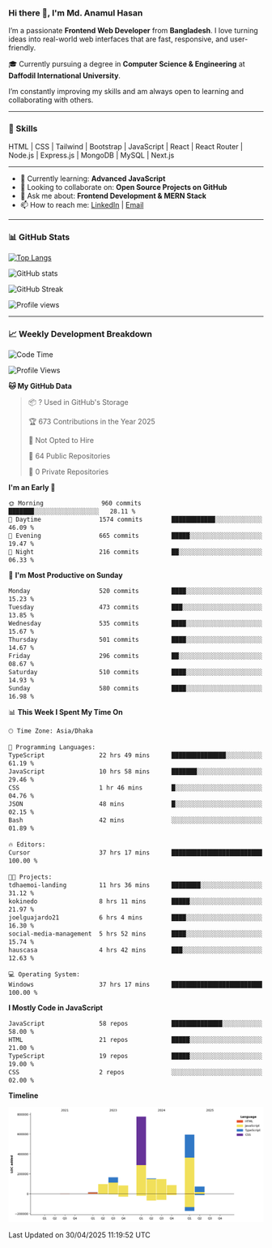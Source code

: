 ### Hi there 👋, I'm Md. Anamul Hasan

I’m a passionate **Frontend Web Developer** from **Bangladesh**. I love turning ideas into real-world web interfaces that are fast, responsive, and user-friendly.

🎓 Currently pursuing a degree in **Computer Science & Engineering** at **Daffodil International University**.

I’m constantly improving my skills and am always open to learning and collaborating with others.

---

### 🚀 Skills
HTML | CSS | Tailwind | Bootstrap | JavaScript | React | React Router | Node.js | Express.js | MongoDB | MySQL | Next.js

---

- 🌱 Currently learning: **Advanced JavaScript**
- 👯 Looking to collaborate on: **Open Source Projects on GitHub**
- 💬 Ask me about: **Frontend Development & MERN Stack**
- 📫 How to reach me: [LinkedIn](#) | [Email](#)

---

### 📊 GitHub Stats

[![Top Langs](https://github-readme-stats.vercel.app/api/top-langs/?username=mdanamulhasan201&layout=compact)](https://github.com/anuraghazra/github-readme-stats)

![GitHub stats](https://github-readme-stats.vercel.app/api?username=mdanamulhasan201&show_icons=true&count_private=true&theme=tokyonight)

![GitHub Streak](https://streak-stats.demolab.com?user=mdanamulhasan201&theme=tokyonight)

![Profile views](https://gpvc.arturio.dev/mdanamulhasan201)

---

### 📈 Weekly Development Breakdown

<!--START_SECTION:waka-->
![Code Time](http://img.shields.io/badge/Code%20Time-40%20hrs%204%20mins-blue)

![Profile Views](http://img.shields.io/badge/Profile%20Views-75-blue)

**🐱 My GitHub Data** 

> 📦 ? Used in GitHub's Storage 
 > 
> 🏆 673 Contributions in the Year 2025
 > 
> 🚫 Not Opted to Hire
 > 
> 📜 64 Public Repositories 
 > 
> 🔑 0 Private Repositories 
 > 
**I'm an Early 🐤** 

```text
🌞 Morning                960 commits         ███████░░░░░░░░░░░░░░░░░░   28.11 % 
🌆 Daytime                1574 commits        ████████████░░░░░░░░░░░░░   46.09 % 
🌃 Evening                665 commits         █████░░░░░░░░░░░░░░░░░░░░   19.47 % 
🌙 Night                  216 commits         ██░░░░░░░░░░░░░░░░░░░░░░░   06.33 % 
```
📅 **I'm Most Productive on Sunday** 

```text
Monday                   520 commits         ████░░░░░░░░░░░░░░░░░░░░░   15.23 % 
Tuesday                  473 commits         ███░░░░░░░░░░░░░░░░░░░░░░   13.85 % 
Wednesday                535 commits         ████░░░░░░░░░░░░░░░░░░░░░   15.67 % 
Thursday                 501 commits         ████░░░░░░░░░░░░░░░░░░░░░   14.67 % 
Friday                   296 commits         ██░░░░░░░░░░░░░░░░░░░░░░░   08.67 % 
Saturday                 510 commits         ████░░░░░░░░░░░░░░░░░░░░░   14.93 % 
Sunday                   580 commits         ████░░░░░░░░░░░░░░░░░░░░░   16.98 % 
```


📊 **This Week I Spent My Time On** 

```text
🕑︎ Time Zone: Asia/Dhaka

💬 Programming Languages: 
TypeScript               22 hrs 49 mins      ███████████████░░░░░░░░░░   61.19 % 
JavaScript               10 hrs 58 mins      ███████░░░░░░░░░░░░░░░░░░   29.46 % 
CSS                      1 hr 46 mins        █░░░░░░░░░░░░░░░░░░░░░░░░   04.76 % 
JSON                     48 mins             █░░░░░░░░░░░░░░░░░░░░░░░░   02.15 % 
Bash                     42 mins             ░░░░░░░░░░░░░░░░░░░░░░░░░   01.89 % 

🔥 Editors: 
Cursor                   37 hrs 17 mins      █████████████████████████   100.00 % 

🐱‍💻 Projects: 
tdhaemoi-landing         11 hrs 36 mins      ████████░░░░░░░░░░░░░░░░░   31.12 % 
kokinedo                 8 hrs 11 mins       █████░░░░░░░░░░░░░░░░░░░░   21.97 % 
joelguajardo21           6 hrs 4 mins        ████░░░░░░░░░░░░░░░░░░░░░   16.30 % 
social-media-management  5 hrs 52 mins       ████░░░░░░░░░░░░░░░░░░░░░   15.74 % 
hauscasa                 4 hrs 42 mins       ███░░░░░░░░░░░░░░░░░░░░░░   12.63 % 

💻 Operating System: 
Windows                  37 hrs 17 mins      █████████████████████████   100.00 % 
```

**I Mostly Code in JavaScript** 

```text
JavaScript               58 repos            ██████████████░░░░░░░░░░░   58.00 % 
HTML                     21 repos            █████░░░░░░░░░░░░░░░░░░░░   21.00 % 
TypeScript               19 repos            █████░░░░░░░░░░░░░░░░░░░░   19.00 % 
CSS                      2 repos             ░░░░░░░░░░░░░░░░░░░░░░░░░   02.00 % 
```



**Timeline**

![Lines of Code chart](https://raw.githubusercontent.com/mdanamulhasan201/mdanamulhasan201/main/assets/bar_graph.png)


 Last Updated on 30/04/2025 11:19:52 UTC
<!--END_SECTION:waka-->
